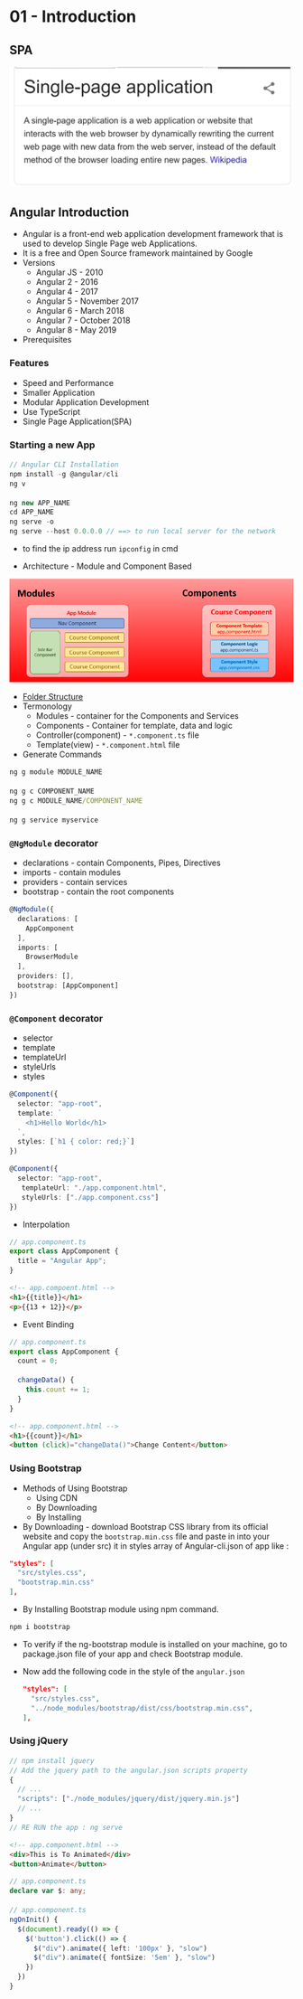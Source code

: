 # 01 - Introduction

## SPA

![SPA Wiki](files/spa_wiki.png)

## Angular Introduction

- Angular is a front-end web application development framework that is used to develop Single Page web Applications.
- It is a free and Open Source framework maintained by Google
- Versions
  - Angular JS - 2010
  - Angular 2 - 2016
  - Angular 4 - 2017
  - Angular 5 - November 2017
  - Angular 6 - March 2018
  - Angular 7 - October 2018
  - Angular 8 - May 2019
- Prerequisites

<!--
- HTML, CSS, JS
- TypeScript
-->

### Features

- Speed and Performance
- Smaller Application
- Modular Application Development
- Use TypeScript
- Single Page Application(SPA)

<!-- ### Others

- Version Semantic - [https://docs.npmjs.com/about-semantic-versioning](https://docs.npmjs.com/about-semantic-versioning)
- Release Cycle - [https://angular.io/guide/releases](https://angular.io/guide/releases) -->

### Starting a new App

```js
// Angular CLI Installation
npm install -g @angular/cli
ng v

ng new APP_NAME
cd APP_NAME
ng serve -o
ng serve --host 0.0.0.0 // ==> to run local server for the network
```

- to find the ip address run `ipconfig` in cmd

- Architecture - Module and Component Based

![Angular Architecture](./files/angular_architecture.png)

- [Folder Structure](https://angular.io/guide/file-structure)
- Termonology
  - Modules - container for the Components and Services
  - Components - Container for template, data and logic
  - Controller(component) - `*.component.ts` file
  - Template(view) - `*.component.html` file
- Generate Commands

```cmd
ng g module MODULE_NAME

ng g c COMPONENT_NAME
ng g c MODULE_NAME/COMPONENT_NAME

ng g service myservice
```

### `@NgModule` decorator

- declarations - contain Components, Pipes, Directives
- imports - contain modules
- providers - contain services
- bootstrap - contain the root components

```ts
@NgModule({
  declarations: [
    AppComponent
  ],
  imports: [
    BrowserModule
  ],
  providers: [],
  bootstrap: [AppComponent]
})
```

### `@Component` decorator

- selector
- template
- templateUrl
- styleUrls
- styles

```ts
@Component({
  selector: "app-root",
  template: `
    <h1>Hello World</h1>
  `,
  styles: [`h1 { color: red;}`]
})
```

```ts
@Component({
  selector: "app-root",
   templateUrl: "./app.component.html",
   styleUrls: ["./app.component.css"]
})
```

- Interpolation

```ts
// app.component.ts
export class AppComponent {
  title = "Angular App";
}
```

```html
<!-- app.compoent.html -->
<h1>{{title}}</h1>
<p>{{13 + 12}}</p>
```

- Event Binding

```ts
// app.component.ts
export class AppComponent {
  count = 0;

  changeData() {
    this.count += 1;
  }
}
```

```html
<!-- app.component.html -->
<h1>{{count}}</h1>
<button (click)="changeData()">Change Content</button>
```

### Using Bootstrap

- Methods of Using Bootstrap
  - Using CDN
  - By Downloading
  - By Installing
- By Downloading - download Bootstrap CSS library from its official website and copy the `bootstrap.min.css` file and paste in into your Angular app (under src) it in styles array of Angular-cli.json of app like :

```json
"styles": [
  "src/styles.css",
  "bootstrap.min.css"
],
```

- By Installing Bootstrap module using npm command.

```cmd
npm i bootstrap
```

- To verify if the ng-bootstrap module is installed on your machine, go to package.json file of your app and check Bootstrap module.
- Now add the following code in the style of the `angular.json`

  ```json
  "styles": [
    "src/styles.css",
    "../node_modules/bootstrap/dist/css/bootstrap.min.css",
  ],
  ```

  <!-- "/node_modules/bootstrap/dist/css/bootstrap.min.css" -->

### Using jQuery

```js
// npm install jquery
// Add the jquery path to the angular.json scripts property
{
  // ...
  "scripts": ["./node_modules/jquery/dist/jquery.min.js"]
  // ...
}
// RE RUN the app : ng serve
```

<!-- NOTE: While using Bootstrap and jquery first add the jquery .js file and bootstrap .js file -->

```html
<!-- app.component.html -->
<div>This is To Animated</div>
<button>Animate</button>
```

```ts
// app.component.ts
declare var $: any;

// app.component.ts
ngOnInit() {
  $(document).ready(() => {
    $('button').click(() => {
      $("div").animate({ left: '100px' }, "slow")
      $("div").animate({ fontSize: '5em' }, "slow")
    })
  })
}
```
